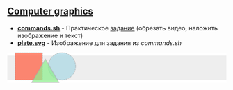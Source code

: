## [Computer graphics](https://stepik.org/course/419)

* [**commands.sh**](https://github.com/ZhekehZ/Stepik/blob/master/CV/commands.sh) 	-	Практическое [задание](https://stepik.org/lesson/19101/step/13) (обрезать видео, наложить изображение и текст)
* [**plate.svg**](https://github.com/ZhekehZ/Stepik/blob/master/CV/plate.svg) 	-	Изображение для задания из *commands.sh*

<img src="plate.svg"/>
